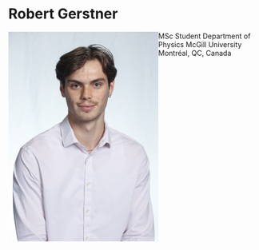 # Robert Gerstner


<img src="./home_media/headshot1.jpg" alt="Headshot1" style="height:420px; width:300px; float:left;"> 
MSc Student
Department of Physics
McGill University
Montréal, QC, Canada